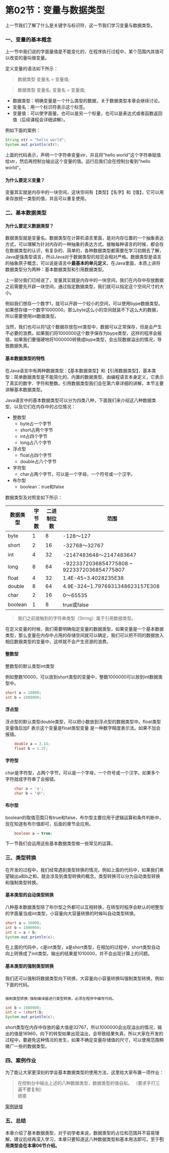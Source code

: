 # 第02节：变量与数据类型

上一节我们了解了什么是关键字与标识符，这一节我们学习变量与数据类型。

### 一、变量的基本概念

上一节中我们说的字面量值是不能变化的，在程序执行过程中，某个范围内其值可以改变的量叫做变量。

定义变量的语法如下所示：

> 数据类型 变量名 = 变量值;  

> 数据类型 变量名;
> 变量名 = 变量值;

* 数据类型：明确变量是一个什么类型的数据，关于数据类型本章会继续讨论。
* 变量名：用一个标识符表示这个标签。
* 变量值：可以使字面量，也可以是另一个标量，也可以是表达式或者函数返回值（后续课程会详细讲解）。

例如下面的案例：

``` java
String str = "hello world";
System.out.println(str);
```

上面的代码表示，声明一个字符串变量str，并且将"hello world"这个字符串赋值给str，然后再控制台输出这个变量的值。运行后我们会在控制台看到"hello world"。

#### 为什么要定义变量？

变量其实就是内存中的一块空间，这块空间有【类型】【名字】和【值】，它可以用来存放统一类型的值，并且可以重复使用。

### 二、基本数据类型

#### 为什么要定义数据类型？

数据类型就是变量名。数据类型在计算机语言里面，是对内存位置的一个抽象表达方式，可以理解为针对内存的一种抽象的表达方式。接触每种语言的时候，都会存在数据类型的认识，有复杂的、简单的，各种数据类型都需要在学习初期去了解，Java是强类型语言，所以Java对于数据类型的规范会相对严格。数据类型是语言的抽象原子概念，可以说是语言中**最基本的单元定义**，在Java里面，本质上讲将数据类型分为两种：基本数据类型和引用数据类型。

上一部分我们已经说了，变量其实就是内存中的一块空间。我们在内存中存放数据之前需要先开辟一块空间，通过指定数据类型，我们就可以指定这个空间尺寸的大小。

例如我们想存一个数字1，就可以开辟一个较小的空间，可以使用bype数据类型。如果想存储一个数字1000000。那么byte这么小的空间就装不下这么大的数据，所以需要使用int数据类型。

当然，我们也可以将1这个数据存放在int类型中，数据可以正常保存，但是会产生不必要的浪费。如果我们将1000000这个数字保存为bype类型，这样的程序会报错，如果我们要强硬地将1000000转换成bype类型，会出现数据溢出的情况，导致数据失真。

#### 基本数据类型的特性

在Java语言中有两种数据类型：【基本数据类型】和【引用数据类型】，基本类型：简单数据类型是不能简化的、内置的数据类型、由编程语言本身定义，它表示了真实的数字、字符和整数。引用数据类型我们会在第六章详细的讲解，本节主要讲解基本数据类型。

Java语言中的基本数据类型可以分为四类八种，下面我们来介绍这八种数据类型，以及它们在内存中的占位情况：

* 整数型
  * byte占一个字节
  * short占两个字节
  * int占四个字节
  * long占八个字节
* 浮点型
  * float占四个字节
  * double占八个字节
* 字符型
  * char占两个字节，可以是一个字母，一个符号或一个汉字。
* 布尔型
  * boolean：true和false

数据类型及对照变如下所示：  

   |数据类型|字节数|二进制位数|范围|
   |-------|-------|-------|------|
   |byte|1|8|-128～127|
   |short|2|16|-32768～32767|
   |int|4|32|-2147483648～2147483647|
   |long|8|64|-9223372036854775808 ~ 9223372036854775807|
   |float|4|32|1.4E-45~3.4028235E38|
   |double|8|64|4.9E-324~1.7976931348623157E308|
   |char|2|16|0～65535|
   |boolean|1|8|true或false|

> 我们之前接触到的字符串类型（String）属于引用数据类型。

在定义变量的时候，我们需要明确指定变量的数据类型，如果变量是一个基本数据类型，那么变量在内存中占用的存储空间就可以确定，我们可以把不同的数据放入相应数据类型的变量中，这样就不会产生资源的浪费。

#### 整数型

整数型的默认类型int类型

例如整数10000，可以放到short类型的变量中，整数1000000可以放到int数据类型中。

``` java
short a = 10000;
int b = 1000000;
```

#### 浮点型

浮点型的默认类型double类型，可以把小数放到浮点型的数据类型中。float类型变量值后加F 表示这个变量是float类型变量 是一种数字精度表示法。如果不加会报错。

``` java
    double a = 3.14;
    float b = 1.2F;
```

#### 字符型

char是字符型，占两个字节，可以是一个字母，一个符号或一个汉字。如果多个字符就成字符串了会报错。

``` java
    char a = 'a';
    char b = '小';
```

#### 布尔型

boolean的取值范围只有true和false，布尔型主要应用于逻辑运算和条件判断中，现在知道有布尔值即可，后面的章节会应用。

``` java
    boolean a = true;
```

下一节我们会运用这些基本数据类型做一些常见的运算。

### 三、类型转换

在开发的过程中，我们经常遇到类型转换的情况，例如上面的代码中，如果我们希望输出a和b之和，就会涉及到类型转换的概念。类型转换可以分为自动类型转换和强制类型转换。

#### 基本类型的自动类型转换

八种基本数据类型除了布尔型之外都可以互相转换，在转型时程序会默认的吧整型的字面量当成int类型，小容量向大容量转换的时候叫自动类型转换。

``` java
short a = 10000;
int b = 1000000;
int c = a + b;
System.out.println(c);
```

在上面的代码中，c是int类型，a是short类型，在相加的过程中，short类型自动向上转换成了init类型。输出的结果是1010000，并不会出现计算上的问题。

#### 基本类型的强制类型转换

我们还可以强制将数据类型向下转换，大容量向小容量转换叫强制类型转换，例如下面的代码。

``` java

强制类型转换:强制编译器进行类型转换，必须在程序中编写代码。

int b = 1000000;
int c = (short)b;
System.out.println(c);
```

short类型在内存中存放的最大值是32767，所以1000000会出现溢出的情况，输出的值是16960，向下的转型如果出现溢出，会导致结果失真，所以大家在开发的过程中，要避免这种情况的发生，如果不确定变量存储值的尺寸，可以使用范围稍微广一些的数据类型。

### 四、案例作业

为了能让大家更深刻的学会基本数据类型的使用方法，这里给大家布置一项作业：
> 在控制台中输出上述的八种数据类型，数据类型的值自拟。 （要求手打三遍不要复制）  
链接  

[案例链接](https://github.com/xiaozhoulee/java-examples/blob/master/02-Java%E8%AF%AD%E8%A8%80%E5%9F%BA%E7%A1%80/%E5%8F%98%E9%87%8F%E4%B8%8E%E6%95%B0%E6%8D%AE%E7%B1%BB%E5%9E%8B/demo0202.java)

### 五、总结

本章介绍了基本数据类型，对于初学者来说，数据类型的占位和范围并不容易理解，建议后续再深入学习，本章只要知道这八种数据类型和基本用法即可。至于**引用类型会在本章06节介绍。**
